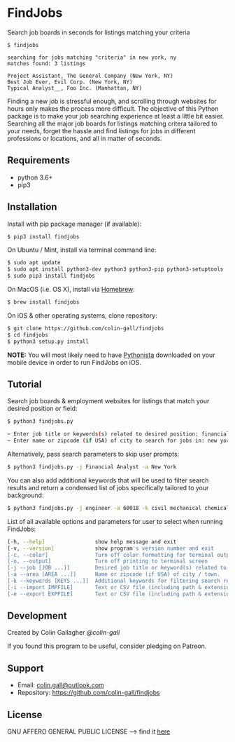 # FindJobs

Search job boards in seconds for listings matching your criteria

```
S findjobs

searching for jobs matching "criteria" in new york, ny
matches found: 3 listings

Project Assistant, The General Company (New York, NY)
Best Job Ever, Evil Corp. (New York, NY)
Typical Analyst__, Foo Inc. (Manhattan, NY)
```

Finding a new job is stressful enough, and scrolling through websites for hours only makes the process more difficult. The objective of this Python package is to make your job searching experience at least a little bit easier. Searching all the major job boards for listings matching critera tailored to your needs, forget the hassle and find listings for jobs in different professions or locations, and all in matter of seconds.

## Requirements

* python 3.6+
* pip3

## Installation

Install with pip package manager (if available):
```bash
$ pip3 install findjobs
```
On Ubuntu / Mint, install via terminal command line:
```bash
$ sudo apt update
$ sudo apt install python3-dev python3 python3-pip python3-setuptools
$ sudo pip3 install findjobs
```
On MacOS (i.e. OS X), install via [Homebrew](https://brew.sh/):
```bash
$ brew install findjobs
```
On iOS & other operating systems, clone repository:
```bash
$ git clone https://github.com/colin-gall/findjobs
$ cd findjobs
$ python3 setup.py install
```

**NOTE:** You will most likely need to have [Pythonista](http://omz-software.com/pythonista/) downloaded on your mobile device in order to run FindJobs on iOS.

## Tutorial

Search job boards & employment websites for listings that match your desired position or field:
```bash
$ python3 findjobs.py

~ Enter job title or keywords(s) related to desired position: financial analyst
~ Enter name or zipcode (if USA) of city to search for jobs in: new york
```
Alternatively, pass search parameters to skip user prompts:
```bash
$ python3 findjobs.py -j Financial Analyst -a New York
```
You can also add additional keywords that will be used to filter search results and return a condensed list of jobs specifically tailored to your background:
```bash
$ python3 findjobs.py -j engineer -a 60018 -k civil mechanical chemical electrical
```
List of all available options and parameters for user to select when running FindJobs:
```bash
[-h, --help]                show help message and exit
[-v, --version]             show program's version number and exit
[-c, --color]               Turn off color formatting for terminal output
[-o, --output]              Turn off printing to terminal screen
[-j --job [JOB ...]]        Desired job title or keyword(s) related to job type.
[-a --area [AREA ...]]      Name or zipcode (if USA) of city / town.
[-k --keywords [KEYS ...]]  Additional keywords for filtering search results.
[-i --import IMPFILE]       Text or CSV file (including path & extension) for importing past search results.
[-e --export EXPFILE]       Text or CSV file (including path & extension for exporting new search results.
```

## Development

Created by Colin Gallagher *@colin-gall*

If you found this program to be useful, consider pledging on Patreon.

## Support

* Email: colin.gall@outlook.com
* Repository: https://github.com/colin-gall/findjobs

## License

GNU AFFERO GENERAL PUBLIC LICENSE --> find it [here](https://github.com/colin-gall/findjobs/LICENSE.md)
